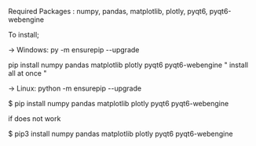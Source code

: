 

Required Packages : numpy, pandas, matplotlib, plotly, pyqt6, pyqt6-webengine

To install;

-> Windows:
py -m ensurepip --upgrade

pip install numpy pandas matplotlib plotly pyqt6 pyqt6-webengine
" install all at once "


-> Linux:
python -m ensurepip --upgrade

$ pip install numpy pandas matplotlib plotly pyqt6 pyqt6-webengine

if does not work

$ pip3 install numpy pandas matplotlib plotly pyqt6 pyqt6-webengine
